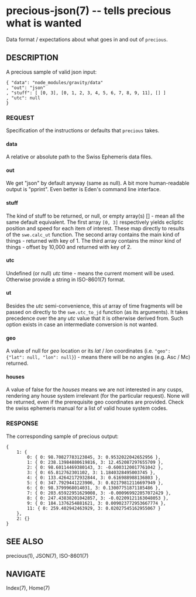 precious-json(7) -- tells precious what is wanted
=================================================

Data format / expectations about what goes in and out of `precious`.


## DESCRIPTION

A precious sample of valid json input:

    { "data": "node_modules/gravity/data"
    , "out": "json"
    , "stuff": [ [0, 3], [0, 1, 2, 3, 4, 5, 6, 7, 8, 9, 11], [] ]
    , "utc": null
    }

### REQUEST

Specification of the instructions or defaults that `precious` takes.

#### data

A relative or absolute path to the Swiss Ephemeris data files.

#### out

We get "json" by default anyway (same as null).  A bit more human-readable output is "pprint".  Even better is Eden's command line interface.

#### stuff

The kind of stuff to be returned, or null, or empty array(s) [] - mean all the same default equivalent.  The first array `[0, 3]` respectively yields ecliptic position and speed for each item of interest.  These map directly to results of the `swe.calc_ut` function.  The second array contains the main kind of things - returned with key of 1.  The third array contains the minor kind of things - offset by 10,000 and returned with key of 2.

#### utc

Undefined (or null) _utc_ time - means the current moment will be used.  Otherwise provide a string in ISO-8601(7) format.

#### ut

Besides the _utc_ semi-convenience, this _ut_ array of time fragments will be passed on directly to the `swe.utc_to_jd` function (as its arguments).  It takes precedence over the any _utc_ value that it is otherwise derived from.  Such option exists in case an intermediate conversion is not wanted.

#### geo

A value of null for _geo_ location or its _lat_ / _lon_ coordinates (i.e. `"geo": {"lat": null, "lon": null}`) - means there will be no angles (e.g. Asc / Mc) returned.

#### houses

A value of false for the _houses_ means we are not interested in any cusps, rendering any house system irrelevant (for the particular request).  None will be returned, even if the prerequisite geo coordinates are provided.  Check the swiss ephemeris manual for a list of valid house system codes.


### RESPONSE

The corresponding sample of precious output:

    {
        1: {
            0: { 0: 98.70827783123845, 3: 0.9532022042652956 },
            1: { 0: 238.13984880619816, 3: 12.452087297655709 },
            2: { 0: 98.60114469380143, 3: -0.6003120017761042 },
            3: { 0: 65.812762301102, 3: 1.1840328495003745 },
            4: { 0: 133.42642172932844, 3: 0.616988988136803 },
            5: { 0: 347.7929441223906, 3: 0.02179812116697949 },
            6: { 0: 98.3799968014031, 3: 0.13007751871185486 },
            7: { 0: 203.65922951629008, 3: -0.000969922057072429 },
            8: { 0: 247.43838201042857, 3: -0.02209121163048053 },
            9: { 0: 184.1376254881621, 3: 0.009023772953667774 },
            11: { 0: 259.402942463929, 3: 0.02027545162955067 }
        },
        2: {}
    }


## SEE ALSO

precious(1), JSON(7), ISO-8601(7)


## NAVIGATE

Index(7), Home(7)
